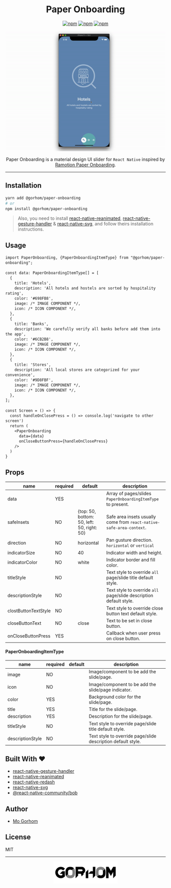 <div align="center">
<h1>Paper Onboarding</h1>

[![npm](https://badgen.net/npm/v/@gorhom/paper-onboarding)](https://www.npmjs.com/package/@gorhom/paper-onboarding) [![npm](https://badgen.net/npm/license/@gorhom/paper-onboarding)](https://www.npmjs.com/package/@gorhom/paper-onboarding) [![npm](https://badgen.net/npm/types/@gorhom/paper-onboarding)](https://www.npmjs.com/package/@gorhom/paper-onboarding)

<img src="./preview.gif">

Paper Onboarding is a material design UI slider for `React Native` inspired by [Ramotion Paper Onboarding](https://github.com/Ramotion/paper-onboarding).

</div>

---

## Installation

```sh
yarn add @gorhom/paper-onboarding
# or
npm install @gorhom/paper-onboarding
```

> Also, you need to install [react-native-reanimated](https://github.com/software-mansion/react-native-reanimated), [react-native-gesture-handler](https://github.com/software-mansion/react-native-gesture-handler) & [react-native-svg](https://github.com/react-native-community/react-native-svg), and follow theirs installation instructions.

## Usage

```tsx
import PaperOnboarding, {PaperOnboardingItemType} from "@gorhom/paper-onboarding";

const data: PaperOnboardingItemType[] = [
  {
    title: 'Hotels',
    description: 'All hotels and hostels are sorted by hospitality rating',
    color: '#698FB8',
    image: /* IMAGE COMPONENT */,
    icon: /* ICON COMPONENT */,
  },
  {
    title: 'Banks',
    description: 'We carefully verify all banks before add them into the app',
    color: '#6CB2B8',
    image: /* IMAGE COMPONENT */,
    icon: /* ICON COMPONENT */,
  },
  {
    title: 'Stores',
    description: 'All local stores are categorized for your convenience',
    color: '#9D8FBF',
    image: /* IMAGE COMPONENT */,
    icon: /* ICON COMPONENT */,
  },
];

const Screen = () => {
  const handleOnClosePress = () => console.log('navigate to other screen')
  return (
    <PaperOnboarding
      data={data}
      onCloseButtonPress={handleOnClosePress}
    />
  )
}
```

## Props

| name                 | required | default                                    | description                                                          |
| -------------------- | -------- | ------------------------------------------ | -------------------------------------------------------------------- |
| data                 | YES      |                                            | Array of pages/slides `PaperOnboardingItemType` to present.          |
| safeInsets           | NO       | {top: 50, bottom: 50, left: 50, right: 50} | Safe area insets usually come from `react-native-safe-area-context`. |
| direction            | NO       | horizontal                                 | Pan gusture direction. `horizontal` or `vertical`                    |
| indicatorSize        | NO       | 40                                         | Indicator width and height.                                          |
| indicatorColor       | NO       | white                                      | Indicator border and fill color.                                     |
| titleStyle           | NO       |                                            | Text style to override `all` page/slide title default style.         |
| descriptionStyle     | NO       |                                            | Text style to override `all` page/slide description default style.   |
| clostButtonTextStyle | NO       |                                            | Text style to override close button text default style.              |
| closeButtonText      | NO       | close                                      | Text to be set in close button.                                      |
| onCloseButtonPress   | YES      |                                            | Callback when user press on close button.                            |

#### PaperOnboardingItemType

| name             | required | default | description                                                  |
| ---------------- | -------- | ------- | ------------------------------------------------------------ |
| image            | NO       |         | Image/component to be add the slide/page.                    |
| icon             | NO       |         | Image/component to be add the slide/page indicator.          |
| color            | YES      |         | Background color for the slide/page.                         |
| title            | YES      |         | Title for the slide/page.                                    |
| description      | YES      |         | Description for the slide/page.                              |
| titleStyle       | NO       |         | Text style to override page/slide title default style.       |
| descriptionStyle | NO       |         | Text style to override page/slide description default style. |

## Built With ❤️

- [react-native-gesture-handler](https://github.com/software-mansion/react-native-gesture-handler)
- [react-native-reanimated](https://github.com/software-mansion/react-native-reanimated)
- [react-native-redash](https://github.com/wcandillon/react-native-redash)
- [react-native-svg](https://github.com/react-native-community/react-native-svg)
- [@react-native-community/bob](https://github.com/react-native-community/bob)

## Author

- [Mo Gorhom](https://twitter.com/gorhom)

## License

MIT

---

<p align="center">
<a href="https://twitter.com/gorhom"><img src="./logo.png"></a>
</p>
